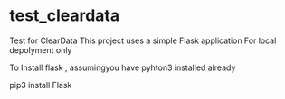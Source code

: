 # test_cleardata
Test for ClearData
This project uses a simple Flask application
For local depolyment only

To Install flask , assumingyou have pyhton3 installed already

pip3 install Flask

